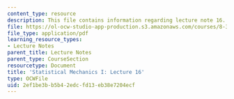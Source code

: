 ```yaml
---
content_type: resource
description: This file contains information regarding lecture note 16.
file: https://ol-ocw-studio-app-production.s3.amazonaws.com/courses/8-333-statistical-mechanics-i-statistical-mechanics-of-particles-fall-2013/2ef1be3bb5b42edcfd13eb38e7204ecf_MIT8_333F13_Lec16.pdf
file_type: application/pdf
learning_resource_types:
- Lecture Notes
parent_title: Lecture Notes
parent_type: CourseSection
resourcetype: Document
title: 'Statistical Mechanics I: Lecture 16'
type: OCWFile
uid: 2ef1be3b-b5b4-2edc-fd13-eb38e7204ecf
---
```

